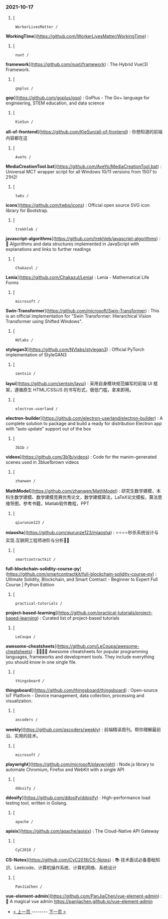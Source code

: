 ### 2021-10-17 
1. [
    

        WorkerLivesMatter /
**WorkingTime**](https://github.com/WorkerLivesMatter/WorkingTime) : 
1. [
    

        nuxt /
**framework**](https://github.com/nuxt/framework) : The Hybrid Vue(3) Framework.
1. [
    

        goplus /
**gop**](https://github.com/goplus/gop) : GoPlus - The Go+ language for engineering, STEM education, and data science
1. [
    

        KieSun /
**all-of-frontend**](https://github.com/KieSun/all-of-frontend) : 你想知道的前端内容都在这
1. [
    

        AveYo /
**MediaCreationTool.bat**](https://github.com/AveYo/MediaCreationTool.bat) : Universal MCT wrapper script for all Windows 10/11 versions from 1507 to 21H2!
1. [
    

        twbs /
**icons**](https://github.com/twbs/icons) : Official open source SVG icon library for Bootstrap.
1. [
    

        trekhleb /
**javascript-algorithms**](https://github.com/trekhleb/javascript-algorithms) : 📝 Algorithms and data structures implemented in JavaScript with explanations and links to further readings
1. [
    

        Chakazul /
**Lenia**](https://github.com/Chakazul/Lenia) : Lenia - Mathematical Life Forms
1. [
    

        microsoft /
**Swin-Transformer**](https://github.com/microsoft/Swin-Transformer) : This is an official implementation for "Swin Transformer: Hierarchical Vision Transformer using Shifted Windows".
1. [
    

        NVlabs /
**stylegan3**](https://github.com/NVlabs/stylegan3) : Official PyTorch implementation of StyleGAN3
1. [
    

        sentsin /
**layui**](https://github.com/sentsin/layui) : 采用自身模块规范编写的前端 UI 框架，遵循原生 HTML/CSS/JS 的书写形式，极低门槛，拿来即用。
1. [
    

        electron-userland /
**electron-builder**](https://github.com/electron-userland/electron-builder) : A complete solution to package and build a ready for distribution Electron app with “auto update” support out of the box
1. [
    

        3b1b /
**videos**](https://github.com/3b1b/videos) : Code for the manim-generated scenes used in 3blue1brown videos
1. [
    

        zhanwen /
**MathModel**](https://github.com/zhanwen/MathModel) : 研究生数学建模，本科生数学建模、数学建模竞赛优秀论文，数学建模算法，LaTeX论文模板，算法思维导图，参考书籍，Matlab软件教程，PPT
1. [
    

        qiurunze123 /
**miaosha**](https://github.com/qiurunze123/miaosha) : ⭐⭐⭐⭐秒杀系统设计与实现.互联网工程师进阶与分析🙋🐓
1. [
    

        smartcontractkit /
**full-blockchain-solidity-course-py**](https://github.com/smartcontractkit/full-blockchain-solidity-course-py) : Ultimate Solidity, Blockchain, and Smart Contract - Beginner to Expert Full Course | Python Edition
1. [
    

        practical-tutorials /
**project-based-learning**](https://github.com/practical-tutorials/project-based-learning) : Curated list of project-based tutorials
1. [
    

        LeCoupa /
**awesome-cheatsheets**](https://github.com/LeCoupa/awesome-cheatsheets) : 👩‍💻👨‍💻 Awesome cheatsheets for popular programming languages, frameworks and development tools. They include everything you should know in one single file.
1. [
    

        thingsboard /
**thingsboard**](https://github.com/thingsboard/thingsboard) : Open-source IoT Platform - Device management, data collection, processing and visualization.
1. [
    

        ascoders /
**weekly**](https://github.com/ascoders/weekly) : 前端精读周刊。帮你理解最前沿、实用的技术。
1. [
    

        microsoft /
**playwright**](https://github.com/microsoft/playwright) : Node.js library to automate Chromium, Firefox and WebKit with a single API
1. [
    

        ddosify /
**ddosify**](https://github.com/ddosify/ddosify) : High-performance load testing tool, written in Golang.
1. [
    

        apache /
**apisix**](https://github.com/apache/apisix) : The Cloud-Native API Gateway
1. [
    

        CyC2018 /
**CS-Notes**](https://github.com/CyC2018/CS-Notes) : 📚 技术面试必备基础知识、Leetcode、计算机操作系统、计算机网络、系统设计
1. [
    

        PanJiaChen /
**vue-element-admin**](https://github.com/PanJiaChen/vue-element-admin) : 🎉 A magical vue admin https://panjiachen.github.io/vue-element-admin 

- [ < 上一页 ](https://github.com/able8/github-trending-daily-record/blob/master/2021-10-16.md) -------- [ 下一页 > ](https://github.com/able8/github-trending-daily-record/blob/master/2021-10-18.md)